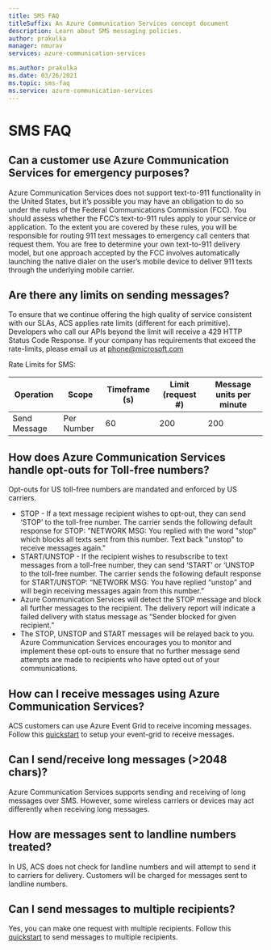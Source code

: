 ```yaml
---
title: SMS FAQ
titleSuffix: An Azure Communication Services concept document
description: Learn about SMS messaging policies.
author: prakulka
manager: nmurav
services: azure-communication-services

ms.author: prakulka
ms.date: 03/26/2021
ms.topic: sms-faq
ms.service: azure-communication-services
---
```


# SMS FAQ
## Can a customer use Azure Communication Services for emergency purposes?

Azure Communication Services does not support text-to-911 functionality in the United States, but it’s possible you may have an obligation to do so under the rules of the Federal Communications Commission (FCC).  You should assess whether the FCC’s text-to-911 rules apply to your service or application. To the extent you are covered by these rules, you will be responsible for routing 911 text messages to emergency call centers that request them.  You are free to determine your own text-to-911 delivery model, but one approach accepted by the FCC involves automatically launching the native dialer on the user’s mobile device to deliver 911 texts through the underlying mobile carrier.

## Are there any limits on sending messages?

To ensure that we continue offering the high quality of service consistent with our SLAs, ACS applies rate limits (different for each primitive). Developers who call our APIs beyond the limit will receive a 429 HTTP Status Code Response. If your company has requirements that exceed the rate-limits, please email us at phone@microsoft.com

Rate Limits for SMS:

|Operation|Scope|Timeframe (s)| Limit (request #) | Message units per minute|
|---------|-----|-------------|-------------------|-------------------------|
|Send Message|Per Number|60|200|200|

## How does Azure Communication Services handle opt-outs for Toll-free numbers?

Opt-outs for US toll-free numbers are mandated and enforced by US carriers.
- STOP - If a text message recipient wishes to opt-out, they can send ‘STOP’ to the toll-free number. The carrier sends the following default response for STOP: "NETWORK MSG: You replied with the word "stop" which blocks all texts sent from this number. Text back "unstop" to receive messages again."
- START/UNSTOP - If the recipient wishes to resubscribe to text messages from a toll-free number, they can send ‘START’ or ‘UNSTOP to the toll-free number. The carrier sends the following default response for START/UNSTOP: “NETWORK MSG: You have replied “unstop” and will begin receiving messages again from this number.”
- Azure Communication Services will detect the STOP message and block all further messages to the recipient. The delivery report will indicate a failed delivery with status message as “Sender blocked for given recipient.”
- The STOP, UNSTOP and START messages will be relayed back to you. Azure Communication Services encourages you to monitor and implement these opt-outs to ensure that no further message send attempts are made to recipients who have opted out of your communications.

## How can I receive messages using Azure Communication Services?

ACS customers can use Azure Event Grid to receive incoming messages. Follow this [quickstart](https://docs.microsoft.com/en-us/azure/communication-services/quickstarts/telephony-sms/handle-sms-events) to setup your event-grid to receive messages.

## Can I send/receive long messages (>2048 chars)?

Azure Communication Services supports sending and receiving of long messages over SMS. However, some wireless carriers or devices may act differently when receiving long messages.

## How are messages sent to landline numbers treated?

In US, ACS does not check for landline numbers and will attempt to send it to carriers for delivery. Customers will be charged for messages sent to landline numbers. 

## Can I send messages to multiple recipients?


Yes, you can make one request with multiple recipients. Follow this [quickstart](https://docs.microsoft.com/en-us/azure/communication-services/quickstarts/telephony-sms/send?pivots=programming-language-csharp) to send messages to multiple recipients.





